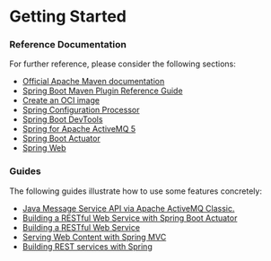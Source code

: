 # Getting Started

### Reference Documentation
For further reference, please consider the following sections:

* [Official Apache Maven documentation](https://maven.apache.org/guides/index.html)
* [Spring Boot Maven Plugin Reference Guide](https://docs.spring.io/spring-boot/docs/2.6.2/maven-plugin/reference/html/)
* [Create an OCI image](https://docs.spring.io/spring-boot/docs/2.6.2/maven-plugin/reference/html/#build-image)
* [Spring Configuration Processor](https://docs.spring.io/spring-boot/docs/2.6.2/reference/htmlsingle/#configuration-metadata-annotation-processor)
* [Spring Boot DevTools](https://docs.spring.io/spring-boot/docs/2.6.2/reference/htmlsingle/#using-boot-devtools)
* [Spring for Apache ActiveMQ 5](https://docs.spring.io/spring-boot/docs/2.6.2/reference/htmlsingle/#boot-features-activemq)
* [Spring Boot Actuator](https://docs.spring.io/spring-boot/docs/2.6.2/reference/htmlsingle/#production-ready)
* [Spring Web](https://docs.spring.io/spring-boot/docs/2.6.2/reference/htmlsingle/#boot-features-developing-web-applications)

### Guides
The following guides illustrate how to use some features concretely:

* [Java Message Service API via Apache ActiveMQ Classic.](https://spring.io/guides/gs/messaging-jms/)
* [Building a RESTful Web Service with Spring Boot Actuator](https://spring.io/guides/gs/actuator-service/)
* [Building a RESTful Web Service](https://spring.io/guides/gs/rest-service/)
* [Serving Web Content with Spring MVC](https://spring.io/guides/gs/serving-web-content/)
* [Building REST services with Spring](https://spring.io/guides/tutorials/bookmarks/)

